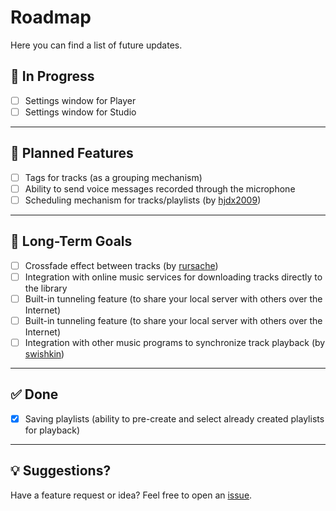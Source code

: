 # Roadmap

Here you can find a list of future updates.

## 🚧 In Progress

- [ ] Settings window for Player
- [ ] Settings window for Studio

---

## 📝 Planned Features

- [ ] Tags for tracks (as a grouping mechanism)
- [ ] Ability to send voice messages recorded through the microphone
- [ ] Scheduling mechanism for tracks/playlists (by [hjdx2009](https://github.com/cheatsnake/airstation/issues/7#issue-3059402373))

---

## 🌟 Long-Term Goals

- [ ] Crossfade effect between tracks (by [rursache](https://github.com/cheatsnake/airstation/issues/5#issuecomment-2873728112))
- [ ] Integration with online music services for downloading tracks directly to the library
- [ ] Built-in tunneling feature (to share your local server with others over the Internet)
- [ ] Built-in tunneling feature (to share your local server with others over the Internet)
- [ ] Integration with other music programs to synchronize track playback (by [swishkin](https://github.com/cheatsnake/airstation/issues/8#issue-3069650457))
---

## ✅ Done

- [x] Saving playlists (ability to pre-create and select already created playlists for playback)

---

## 💡 Suggestions?

Have a feature request or idea? Feel free to open an [issue](https://github.com/cheatsnake/airstation/issues).
